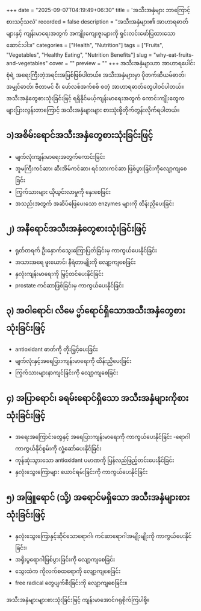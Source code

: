 +++
date = "2025-09-07T04:19:49+06:30"
title = 'အသီးအနှံများ ဘာကြောင့်စားသင့်သလဲ'
recorded = false
description = "အသီးအနှံများ၏ အာဟာရဓာတ်များနှင့် ကျန်းမာရေးအတွက် အကျိုးကျေးဇူးများကို ရှင်းလင်းဖော်ပြထားသော ဆောင်းပါး။"
categories = ["Health", "Nutrition"]
tags = ["Fruits", "Vegetables", "Healthy Eating", "Nutrition Benefits"]
slug = "why-eat-fruits-and-vegetables"
cover = ""
preview = ""
+++
အသီးအနှံများဟာ အာဟာရပေါင်းစုံရဲ့ အရေးကြီးတဲ့အရင်းအမြစ်ဖြစ်ပါတယ်။ အသီးအနှံများမှာ ပိုတက်ဆီယမ်ဓာတ်၊ အမျှင်ဓာတ်၊ ဗီတာမင် စီ၊ ဖော်လစ်အက်စစ် စတဲ့ အာဟာရဓာတ်တွေပါဝင်ပါတယ်။ အသီးအနှံတွေစားသုံးခြင်းဖြင့် ရရှိနိုင်မယ့်ကျန်းမာရေးအတွက် ကောင်းကျိုးတွေက များပြားလွန်းတာကြောင့် အသီးအနှံများများ စားသုံးဖို့တိုက်တွန်းလိုက်ရပါတယ်။

## ၁)အစိမ်းရောင်အသီးအနှံတွေစားသုံးခြင်းဖြင့်
- မျက်လုံးကျန်းမာရေးအတွက်ကောင်းခြင်း
- အူမကြီးကင်ဆာ၊ ဆီးအိမ်ကင်ဆာ၊ ရင်သားကင်ဆာ ဖြစ်ပွားခြင်းကိုလျော့ကျစေခြင်း
- ကြွက်သားများ ယိုယွင်းလာမှုကို နှေးစေခြင်း
- အသည်းအတွက် အဆိပ်ဖြေပေးသော enzymes များကို ထိန်းညှိပေးခြင်း

## ၂) အနီရောင်အသီးအနှံတွေစားသုံးခြင်းဖြင့်
- ရုတ်တရက် ဦးနှောက်သွေးကြောပြတ်ခြင်းမှ ကာကွယ်ပေးနိုင်ခြင်း
- အသားအရေ ဖူးယောင်၊ နီရဲတာမျိုးကို လျော့ကျစေခြင်း
- နှလုံးကျန်းမာရေးကို မြှင့်တင်ပေးနိုင်ခြင်း
- prostate ကင်ဆာဖြစ်ခြင်းမှ ကာကွယ်ပေးနိုင်ခြင်း

## ၃) အဝါရောင်၊ လိမေ ္မာ်ရောင်ရှိသောအသီးအနှံတွေစားသုံးခြင်းဖြင့်
- antioxidant ဓာတ်ကို တိုးမြှင့်ပေးခြင်း
- မျက်လုံးနှင့်အရေပြားကျန်းမာရေးကို ထိန်းညှိပေးခြင်း
- ကြွက်သားများနာကျင်ခြင်းကို လျော့ကျစေခြင်း

## ၄) အပြာရောင်၊ ခရမ်းရောင်ရှိသော အသီးအနှံများကိုစားသုံးခြင်းဖြင့်
- အရေးအကြောင်းတွေနှင့် အရေပြားကျန်းမာရေးကို ကာကွယ်ပေးနိုင်ခြင်း
-ရောဂါကာကွယ်နိုင်စွမ်းကို လှုံ့ဆော်ပေးနိုင်ခြင်း
- ကုန်ဆုံးသွားသော antioxidant ပမာဏကို ပြန်လည်ဖြည့်တင်းပေးနိုင်ခြင်း
- နှလုံးသွေးကြောများ ယောင်ရမ်းခြင်းကို ကာကွယ်ပေးနိုင်ခြင်း

## ၅) အဖြူရောင် (သို့) အရောင်မရှိသော အသီးအနှံများစားသုံးခြင်းဖြင့်
- နှလုံးသွေးကြောနှင့်ဆိုင်သောရောဂါ၊ ကင်ဆာရောဂါအမျိုးမျိုးကို ကာကွယ်ပေးနိုင်ခြင်း၊
- အရိုးပွရောဂါဖြစ်ပွားခြင်းကို လျော့ကျစေခြင်း
- သွေးထဲက ကိုလက်စထရောကို လျော့ကျစေခြင်း
- free radical တွေပျက်စီးခြင်းကို လျော့ကျစေခြင်း။

အသီးအနှံများများစားသုံးခြင်းဖြင့် ကျန်းမာအောင်ဂရုစိုက်ကြပါစို့။